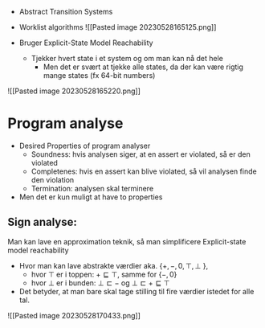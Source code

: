 * Abstract Transition Systems
* Worklist algorithms ![[Pasted image 20230528165125.png]]

* Bruger Explicit-State Model Reachability 
	* Tjekker hvert state i et system og om man kan nå det hele
		* Men det er svært at tjekke alle states, da der kan være rigtig mange states (fx 64-bit numbers)

![[Pasted image 20230528165220.png]]
# Program analyse
* Desired Properties of program analyser 
	* Soundness: hvis analysen siger, at en assert er violated, så er den violated
	* Completenes: hvis en assert kan blive violated, så vil analysen finde den violation 
	* Termination: analysen skal terminere 
* Men det er kun muligt at have to properties

## Sign analyse:
Man kan lave en approximation teknik, så man simplificere Explicit-state model reachability 
* Hvor man kan lave abstrakte værdier aka. {$+,-,0,\top,\bot$ }, 
	* hvor $\top$ er i toppen: $+ \sqsubseteq \top$, samme for {$-,0$}
	* hvor $\bot$ er i bunden:  $\bot \sqsubset -$  og $\bot \sqsubset + \sqsubseteq \top$
* Det betyder, at man bare skal tage stilling til fire værdier istedet for alle tal.

![[Pasted image 20230528170433.png]]

